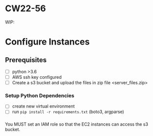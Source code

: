# CW22-56

WIP:

# Configure Instances

## Prerequisites

- [ ] python >3.6
- [ ] AWS ssh key configured
- [ ] Create a s3 bucket and upload the files in zip file <server_files.zip>

### Setup Python Dependencies

- [ ] create new virtual environment
- [ ] run `pip install -r requirements.txt` (boto3, argparse)

### 

You MUST set an IAM role so that the EC2 instances can access the s3 bucket.
